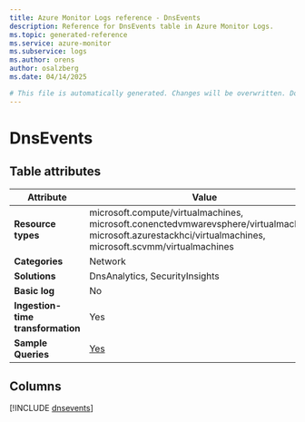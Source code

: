 ```yaml
---
title: Azure Monitor Logs reference - DnsEvents
description: Reference for DnsEvents table in Azure Monitor Logs.
ms.topic: generated-reference
ms.service: azure-monitor
ms.subservice: logs
ms.author: orens
author: osalzberg
ms.date: 04/14/2025

# This file is automatically generated. Changes will be overwritten. Do not change this file directly.
---
```


# DnsEvents




## Table attributes

|Attribute|Value|
|---|---|
|**Resource types**|microsoft.compute/virtualmachines,<br>microsoft.conenctedvmwarevsphere/virtualmachines,<br>microsoft.azurestackhci/virtualmachines,<br>microsoft.scvmm/virtualmachines|
|**Categories**|Network|
|**Solutions**| DnsAnalytics, SecurityInsights|
|**Basic log**|No|
|**Ingestion-time transformation**|Yes|
|**Sample Queries**|[Yes](/azure/azure-monitor/reference/queries/dnsevents)|



## Columns
  
[!INCLUDE [dnsevents](~/reusable-content/ce-skilling/azure/includes/azure-monitor/reference/tables/dnsevents-include.md)]
